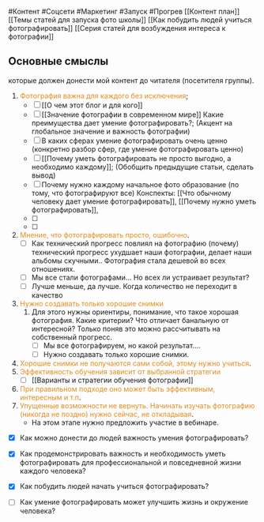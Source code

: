 #Контент #Соцсети #Маркетинг #Запуск #Прогрев 
[[Контент план]]
[[Темы статей для запуска фото школы]]
[[Как побудить людей учиться фотографировать]]
[[Серия статей для возбуждения интереса к фотографии]]
## Основные смыслы
которые должен донести мой контент до читателя (посетителя группы).

1. <span style='color:#e28b1b'>Фотография важна для каждого без исключения</span>;
	- [ ] [[О чем этот блог и для кого]]
	- [ ] [[Значение фотографии в современном мире]] Какие преимущества дает умение фотографировать?; (Акцент на глобальное значение и важность фотографии)
	- [ ] В каких сферах умение фотографировать очень ценно (конкретно разбор сфер, где умение фотографировать ценно)
	- [ ] [[Почему уметь фотографировать не просто выгодно, а необходимо каждому]]; (Обобщить предыдущие статьи, сделать вывод)
	- [ ] Почему нужно каждому начальное фото образование (по тому, что фотографируют все)
		Конспекты:
			[[Что обычному человеку дает умение фотографировать]], 
			[[Почему нужно уметь фотографировать]], 
	- [ ] 
	- [ ] 
2. <span style='color:#e28b1b'>Мнение, что фотографировать просто, ошибочно</span>.
	- [ ] Как технический прогресс повлиял на фотографию (почему) технический прогресс ухудшает наши фотографии, делает наши альбомы скучными.. Фотография стала дешевой во всех отношениях.
	- [ ] Мы все стали фотографами... Но всех ли устраивает результат?
	- [ ] Лучше меньше, да лучше. Когда количество не переходит в качество
1. <span style='color:#e28b1b'>Нужно создавать только хорошие снимки</span>
	1. Для этого нужны ориентиры, понимание, что такое хорошая фотография. Какие критерии? Что отличает банальную от интересной? Только поняв это можно рассчитывать на собственный прогресс. 
		- [ ] Мы все фотографируем, но какой результат....
		- [ ] Нужно создавать только хорошие снимки.
2. <span style='color:#e28b1b'>Хорошие снимки не получаются сами собой, этому нужно учиться</span>.
3. <span style='color:#e28b1b'>Эффективность обучения зависит от выбранной стратегии</span>
	- [ ] [[Варианты и стратегии обучения фотографии]]
4. <span style='color:#e28b1b'>При правильном подходе оно может быть эффективным, интересным и т.п</span>.
5. <span style='color:#e28b1b'>Упущенные возможности не вернуть. Начинать изучать фотографию (никогда не поздно) нужно сейчас, не откладывая</span>.
	- На этом этапе нужно предложить участие в вебинаре.




- [x] Как можно донести до людей важность умения фотографировать?

- [x] Как продемонстрировать важность и необходимость уметь фотографировать для профессиональной и повседневной жизни каждого человека?
- [x] Как побудить людей начать учиться фотографировать?
- [ ] Как умение фотографировать может улучшить жизнь и окружение человека?